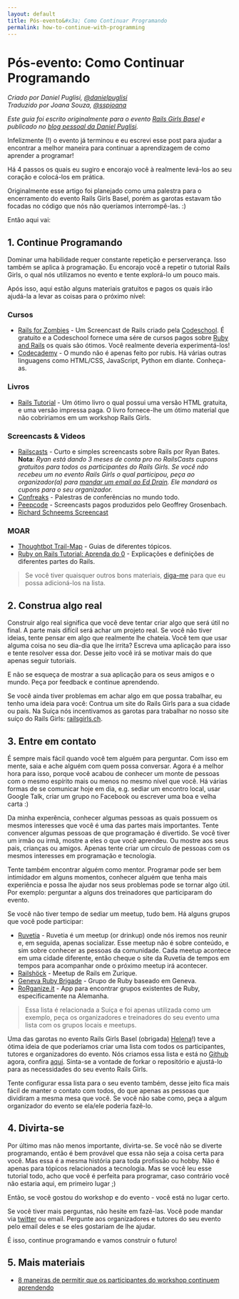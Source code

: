 ```yaml
---
layout: default
title: Pós-evento&#x3a; Como Continuar Programando
permalink: how-to-continue-with-programming
---
```


# Pós-evento: Como Continuar Programando

*Criado por Daniel Puglisi, [@danielpuglisi](http://twitter.com/danielpuglisi)*  
*Traduzido por Joana Souza, [@sspjoana](https://www.twitter.com/sspjoana)*

*Este guia foi escrito originalmente para o evento [Rails Girls Basel](http://railsgirls.com/basel) e publicado no
 [blog pessoal da Daniel Puglisi](http://danielpuglisi.com/articles/2013/04/rails-girls-after-the-event-how-to-continue-with-programming).*

Infelizmente (!) o evento já terminou e eu escrevi esse post para ajudar a encontrar a melhor maneira para continuar a aprendizagem de como aprender a programar!

Há 4 passos os quais eu sugiro e encorajo você à realmente levá-los ao seu coração e colocá-los em prática.

Originalmente esse artigo foi planejado como uma palestra para o encerramento do evento Rails Girls Basel, porém as garotas estavam tão focadas no código que nós não queríamos interrompê-las. :)

Então aqui vai:

## 1. Continue Programando

Dominar uma habilidade requer constante repetição e perserverança.
Isso também se aplica à programação. Eu encorajo você a repetir o tutorial Rails Girls, o qual nós utilizamos no evento e tente explorá-lo um pouco mais.

Após isso, aqui estão alguns materiais gratuitos e pagos os quais irão ajudá-la a levar as coisas para o próximo nível:

### Cursos

* [Rails for Zombies](http://railsforzombies.org/) - Um Screencast de Rails criado pela [Codeschool](http://codeschool.com). É gratuito e a Codeschool fornece uma sére de cursos pagos sobre [Ruby and Rails](http://www.codeschool.com/paths/ruby#starting-rails) os quais são ótimos. Você realmente deveria experimentá-los!
* [Codecademy](http://www.codecademy.com/) - O mundo não é apenas feito por rubis. Há várias outras linguagens como HTML/CSS, JavaScript, Python em diante. Conheça-as.

### Livros

* [Rails Tutorial](http://ruby.railstutorial.org/) - Um ótimo livro o qual possui uma versão HTML gratuita, e uma versão impressa paga. O livro fornece-lhe um ótimo material que não cobririamos em um workshop Rails Girls.

### Screencasts & Videos

* [Railscasts](http://railscasts.com/) - Curto e simples screencasts sobre Rails por Ryan Bates.
  **Nota**: *Ryan está dando 3 meses de conta pro no RailsCasts cupons gratuitos para todos os participantes do Rails Girls.
 Se você não recebeu um no evento Rails Girls o qual participou, peça ao organizador(a) para [mandar um email ao Ed Drain](mailto:geekprogrammer.ed@gmail.com). Ele mandará os cupons para o seu organizador.*
* [Confreaks](http://www.confreaks.com/) - Palestras de conferências no mundo todo.
* [Peepcode](https://peepcode.com/) - Screencasts pagos produzidos pelo Geoffrey Grosenbach.
* [Richard Schneems Screencast](http://www.youtube.com/user/schneems/videos)

### MOAR

* [Thoughtbot Trail-Map](https://github.com/thoughtbot/trail-map) - Guias de diferentes tópicos.
* [Ruby on Rails Tutorial: Aprenda do 0](https://blog.udemy.com/ruby-on-rails-tutorial-learn-from-scratch/) - Explicações e definições de diferentes partes do Rails.

> Se você tiver quaisquer outros bons materiais, [diga-me](mailto:daniel@codegestalt.com) para que eu possa adicioná-los na lista.

## 2. Construa algo real

Construir algo real significa que você deve tentar criar algo que será útil no final.
A parte mais difícil será achar um projeto real.
Se você não tiver ideias, tente pensar em algo que realmente lhe chateia.
Você tem que usar alguma coisa no seu dia-dia que lhe irrita?
Escreva uma aplicação para isso e tente resolver essa dor.
Desse jeito você irá se motivar mais do que apenas seguir tutoriais.

E não se esqueça de mostrar a sua aplicação para os seus amigos e o mundo.
Peça por feedback e continue aprendendo.

Se você ainda tiver problemas em achar algo em que possa trabalhar, eu tenho uma ideia para você:
Contrua um site do Rails Girls para a sua cidade ou país. Na Suíça nós incentivamos as garotas para trabalhar
no nosso site suíço do Rails Girls: [railsgirls.ch](http://railsgirls.ch/).

## 3. Entre em contato

É sempre mais fácil quando você tem alguém para perguntar.
Com isso em mente, saia e ache alguém com quem possa conversar.
Agora é a melhor hora para isso, porque você acabou de conhecer um monte de pessoas com o mesmo espírito mais ou menos no mesmo nível que você.
Há várias formas de se comunicar hoje em dia,
e.g. sediar um encontro local, usar Google Talk, criar um grupo no Facebook ou escrever uma boa e velha carta :)

Da minha experência, conhecer algumas pessoas as quais possuem os mesmos interesses que você é uma das partes mais importantes.
Tente convencer algumas pessoas de que programação é divertido.
Se você tiver um irmão ou irmã, mostre a eles o que você aprendeu.
Ou mostre aos seus pais, crianças ou amigos.
Apenas tente criar um círculo de pessoas com os mesmos interesses em programação e tecnologia.

Tente também encontrar alguém como mentor.
Programar pode ser bem intimidador em alguns momentos,
conhecer alguém que tenha mais experiência e possa lhe ajudar nos seus problemas pode se tornar algo útil.
Por exemplo: perguntar a alguns dos treinadores que participaram do evento.

Se você não tiver tempo de sediar um meetup, tudo bem.
Há alguns grupos que você pode participar:

* [Ruvetia](http://ruvetia.org/) - Ruvetia é um meetup (or drinkup) onde nós iremos nos reunir e, em seguida, apenas socializar. Esse meetup não é sobre conteúdo, e sim sobre conhecer as pessoas da comunidade. Cada meetup acontece em uma cidade diferente, então cheque o site da Ruvetia de tempos em tempos para acompanhar onde o próximo meetup irá acontecer.
* [Railshöck](http://www.meetup.com/rubyonrails-ch/events/80098992/) - Meetup de Rails em Zurique.
* [Geneva Ruby Brigade](http://genevarb.com/) - Grupo de Ruby baseado em Geneva.
* [RoRganize.it](http://rorganize.it/) - App para encontrar grupos existentes de Ruby, especificamente na Alemanha.

> Essa lista é relacionada a Suíça e foi apenas utilizada como um exemplo, peça os organizadores e treinadores do seu evento uma lista com os grupos locais e meetups.

Uma das garotas no evento Rails Girls Basel (obrigada) [Helena](https://twitter.com/HBobbiRo)!) teve a ótima ideia de
que poderíamos criar uma lista com todos os participantes, tutores e organizadores do evento.
Nós criamos essa lista e está no [Github](https://github.com/RailsGirlsSwitzerland/attendees) agora, confira [aqui](http://railsgirlsswitzerland.github.io/attendees/site/2013_04_basel.html).
Sinta-se a vontade de forkar o repositório e ajustá-lo para as necessidades do seu evento Rails Girls.

Tente configurar essa lista para o seu evento também, desse jeito fica mais fácil de manter o contato com todos, do que
apenas as pessoas que dividiram a mesma mesa que você.
Se você não sabe como, peça a algum organizador do evento se ela/ele poderia fazê-lo.

## 4. Divirta-se

Por último mas não menos importante, divirta-se.
Se você não se diverte programando, então é bem provável que essa não seja a coisa certa para você.
Mas essa é a mesma história para toda profissão ou hobby.
Não é apenas para tópicos relacionados a tecnologia.
Mas se você leu esse tutorial todo, acho que você é perfeita para programar,
caso contrário você não estaria aqui, em primeiro lugar ;)

Então, se você gostou do workshop e do evento - você está no lugar certo.

Se você tiver mais perguntas, não hesite em fazê-las.
Você pode mandar via [twitter](https://twitter.com/railsgirls) ou email.
Pergunte aos organizadores e tutores do seu evento pelo email deles e se eles gostariam de lhe ajudar.

É isso, continue programando e vamos construir o futuro!

## 5. Mais materiais

- [8 maneiras de permitir que os participantes do workshop continuem aprendendo](http://pragtob.wordpress.com/2013/06/14/8-ways-to-enable-workshop-attendess-to-keep-learning/)

